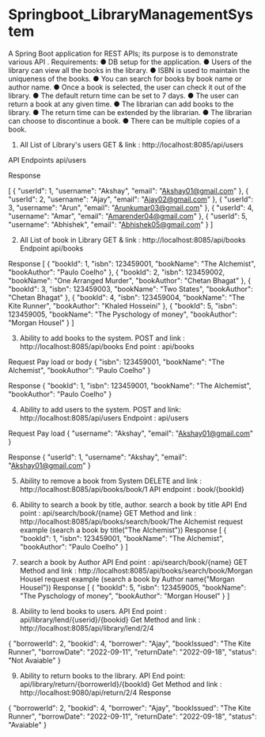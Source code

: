 # Springboot_LibraryManagementSystem
A Spring Boot application for REST APIs; its purpose is to demonstrate various API .
Requirements:
● DB setup for the application.
● Users of the library can view all the books in the library.
● ISBN is used to maintain the uniqueness of the books.
● You can search for books by book name or author name.
● Once a book is selected, the user can check it out of the library.
● The default return time can be set to 7 days.
● The user can return a book at any given time.
● The librarian can add books to the library.
● The return time can be extended by the librarian.
● The librarian can choose to discontinue a book.
● There can be multiple copies of a book.

1. All List of Library's users
GET & link : http://localhost:8085/api/users

API Endpoints api/users

Response 

[
    {
        "userId": 1,
        "username": "Akshay",
        "email": "Akshay01@gmail.com"
    },
    {
        "userId": 2,
        "username": "Ajay",
        "email": "Ajay02@gmail.com"
    },
    {
        "userId": 3,
        "username": "Arun",
        "email": "Arunkumar03@gmail.com"
    },
    {
        "userId": 4,
        "username": "Amar",
        "email": "Amarender04@gmail.com"
    },
    {
        "userId": 5,
        "username": "Abhishek",
        "email": "Abhishek05@gmail.com"
    }
]

2. All List of book in Library
GET & link : http://localhost:8085/api/books
Endpoint api/books

Response
[
    {
        "bookId": 1,
        "isbn": 123459001,
        "bookName": "The Alchemist",
        "bookAuthor": "Paulo Coelho"
    },
    {
        "bookId": 2,
        "isbn": 123459002,
        "bookName": "One Arranged Murder",
        "bookAuthor": "Chetan Bhagat"
    },
    {
        "bookId": 3,
        "isbn": 123459003,
        "bookName": "Two States",
        "bookAuthor": "Chetan Bhagat"
    },
    {
        "bookId": 4,
        "isbn": 123459004,
        "bookName": "The Kite Runner",
        "bookAuthor": "Khaled Hosseini"
    },
    {
        "bookId": 5,
        "isbn": 123459005,
        "bookName": "The Pyschology of money",
        "bookAuthor": "Morgan Housel"
    }
]

3. Ability to add books to the system.
POST and link : http://localhost:8085/api/books
End point : api/books

Request Pay load or body
{
    "isbn": 123459001,
    "bookName": "The Alchemist",
    "bookAuthor": "Paulo Coelho"
}

Response
{
  "bookId": 1,
   "isbn": 123459001,
   "bookName": "The Alchemist",
   "bookAuthor": "Paulo Coelho"
}

4. Ability to add users to the system.
POST and link: http://localhost:8085/api/users
Endpoint : api/users


Request Pay load
{
    "username": "Akshay",
    "email": "Akshay01@gmail.com"
}

Response 
 {
        "userId": 1,
        "username": "Akshay",
        "email": "Akshay01@gmail.com"
    }
 
 5. Ability to remove a book from System
 DELETE and link : http://localhost:8085/api/books/book/1
 API endpoint : book/{bookId}

 
 6. Ability to search a book by title, author.
search a book by title 
API End point : api/search/book/{name} 
GET Method and link : http://localhost:8085/api/books/search/book/The Alchemist
request example (search a book by title("The Alchemist"))
Response
[
    {
        "bookId": 1,
        "isbn": 123459001,
        "bookName": "The Alchemist",
        "bookAuthor": "Paulo Coelho"
    }
]

7. search a book by Author
API End point :  api/search/book/{name}
GET Method and link : http://localhost:8085/api/books/search/book/Morgan Housel
request example (search a book by Author name("Morgan Housel"))
Response
[
    {
        "bookId": 5,
        "isbn": 123459005,
        "bookName": "The Pyschology of money",
        "bookAuthor": "Morgan Housel"
    }
]
   
8. Ability to lend books to users.
API End point : api/library/lend/{userid}/{bookid}
Get Method and link : http://localhost:8085/api/library/lend/2/4

{
    "borrowerId": 2,
    "bookid": 4,
    "borrower": "Ajay",
    "bookIssued": "The Kite Runner",
    "borrowDate": "2022-09-11",
    "returnDate": "2022-09-18",
    "status": "Not Avaiable"
}

9. Ability to return books to the library.
API End point:  api/library/return/{borrowerId}/{bookId}
Get Method and link :  http://localhost:9080/api/return/2/4
Response

{
    "borrowerId": 2,
    "bookid": 4,
    "borrower": "Ajay",
    "bookIssued": "The Kite Runner",
    "borrowDate": "2022-09-11",
    "returnDate": "2022-09-18",
    "status": "Avaiable"
}







